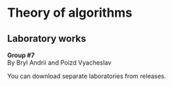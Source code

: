 # Theory of algorithms
## Laboratory works
**Group #7**    
By Bryl Andrii and Poizd Vyacheslav 

You can download separate laboratories from releases.
